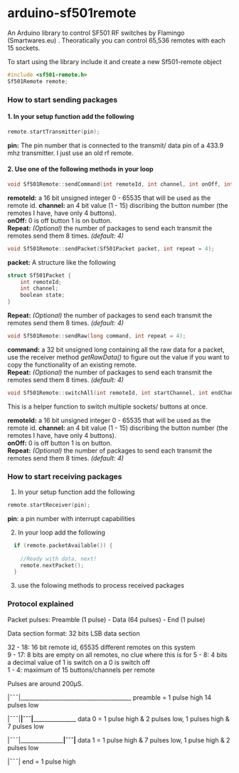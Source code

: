 # arduino-sf501remote
An Arduino library to control SF501 RF switches by Flamingo (Smartwares.eu) . Theoratically you can control 65,536 remotes with each 15 sockets.

To start using the library include it and create a new Sf501-remote object

```c++
#include <sf501-remote.h>
Sf501Remote remote;
```

### How to start sending packages

#### 1. In your setup function add the following
  ```c++
  remote.startTransmitter(pin);
  ```
  **pin:** The pin number that is connected to the transmit/ data pin of a 433.9 mhz transmitter. I just use an old rf remote.
  
#### 2. Use one of the following methods in your loop
      
```c++
void Sf501Remote::sendCommand(int remoteId, int channel, int onOff, int repeat = 4);
```
**remoteId:** a 16 bit unsigned integer 0 - 65535 that will be used as the remote id.
**channel:** an 4 bit value (1 - 15) discribing the button number (the remotes I have, have only 4 buttons).  
**onOff:** 0 is off button 1 is on button.  
**Repeat:** *(Optional)* the number of packages to send each transmit the remotes send them 8 times. *(default: 4)*  

```c++
void Sf501Remote::sendPacket(Sf501Packet packet, int repeat = 4);
```
**packet:** A structure like the following  

```c++
struct Sf501Packet {
	int remoteId;
	int channel;
	boolean state;
}
```
	
**Repeat:** *(Optional)* the number of packages to send each transmit the remotes send them 8 times. *(default: 4)*  

```c++
void Sf501Remote::sendRaw(long command, int repeat = 4);
```  
**command:** a 32 bit unsigned long containing all the raw data for a packet, use the receiver method *getRawData()* to figure out the value if you want to copy the functionality of an existing remote.  
**Repeat:** *(Optional)* the number of packages to send each transmit the remotes send them 8 times. *(default: 4)*  

```c++
void Sf501Remote::switchAll(int remoteId, int startChannel, int endChannel, int onOff, int repeat = 4);
```
This is a helper function to switch multiple sockets/ buttons at once.  

**remoteId:** a 16 bit unsigned integer 0 - 65535 that will be used as the remote id.
**channel:** an 4 bit value (1 - 15) discribing the button number (the remotes I have, have only 4 buttons).  
**onOff:** 0 is off button 1 is on button.  
**Repeat:** *(Optional)* the number of packages to send each transmit the remotes send them 8 times. *(default: 4)*
	
### How to start receiving packages

1. In your setup function add the following
  ```c++
  remote.startReceiver(pin);
  ```
  **pin**: a pin number with interrupt capabilities

2. In your loop add the following
```c++
  if (remote.packetAvailable()) {
    
    //Ready with data, next!
    remote.nextPacket();
  }
```
3. use the folowing methods to process received packages


### Protocol explained

Packet pulses:
Preamble (1 pulse) - Data (64 pulses) - End (1 pulse)

Data section format:
32 bits LSB data section
	
32 - 18: 16 bit remote id, 65535 different remotes on this system  
9 - 17: 8 bits are empty on all remotes, no clue where this is for
5 - 8: 4 bits a decimal value of 1 is switch on a 0 is switch off  
1 - 4: maximum of 15 buttons/channels per remote

Pulses are around 200µS.

|¯¯¯|_______________________________________
preamble = 1 pulse high 14 pulses low

|¯¯¯|______|¯¯¯|_____________________
data 0 = 1 pulse high & 2 pulses low, 1 pulses high & 7 pulses low

|¯¯¯|_____________________|¯¯¯|______
data 1 = 1 pulse high & 7 pulses low, 1 pulse high & 2 pulses low

|¯¯¯|
end = 1 pulse high
